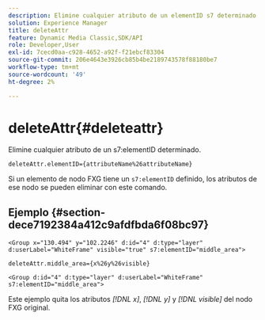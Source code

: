 ```yaml
---
description: Elimine cualquier atributo de un elementID s7 determinado.
solution: Experience Manager
title: deleteAttr
feature: Dynamic Media Classic,SDK/API
role: Developer,User
exl-id: 7cecd0aa-c928-4652-a92f-f21ebcf83304
source-git-commit: 206e4643e3926cb85b4be2189743578f88180be7
workflow-type: tm+mt
source-wordcount: '49'
ht-degree: 2%

---
```


# deleteAttr{#deleteattr}

Elimine cualquier atributo de un s7:elementID determinado.

`deleteAttr.elementID={attributeName%26attributeName}`

Si un elemento de nodo FXG tiene un `s7:elementID` definido, los atributos de ese nodo se pueden eliminar con este comando.

## Ejemplo {#section-dece7192384a412c9afdfbda6f08bc97}

`<Group x="130.494" y="102.2246" d:id="4" d:type="layer" d:userLabel="WhiteFrame" visible="true" s7:elementID="middle_area">`

`deleteAttr.middle_area={x%26y%26visible}`

`<Group d:id="4" d:type="layer" d:userLabel="WhiteFrame" s7:elementID="middle_area">`

Este ejemplo quita los atributos *[!DNL x]*, *[!DNL y]* y *[!DNL visible]* del nodo FXG original.
